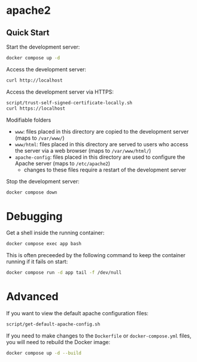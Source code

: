 # apache2

## Quick Start

Start the development server:

```bash
docker compose up -d
```

Access the development server:

```bash
curl http://localhost
```

Access the development server via HTTPS:

```bash
script/trust-self-signed-certificate-locally.sh
curl https://localhost
```

Modifiable folders
* `www`: files placed in this directory are copied to the development server (maps to `/var/www/`)
* `www/html`: files placed in this directory are served to users who access the server via a web browser (maps to `/var/www/html/`)
* `apache-config`: files placed in this directory are used to configure the Apache server (maps to `/etc/apache2`)
    * changes to these files require a restart of the development server

Stop the development server:

```bash
docker compose down
```

# Debugging

Get a shell inside the running container:

```bash
docker compose exec app bash
```

This is often preceeded by the following command to keep the container running if it fails on start:

```bash
docker compose run -d app tail -f /dev/null
```

# Advanced

If you want to view the default apache configuration files:

```bash
script/get-default-apache-config.sh
```

If you need to make changes to the `Dockerfile` or `docker-compose.yml` files, you will need to rebuild the Docker image:

```bash
docker compose up -d --build
```